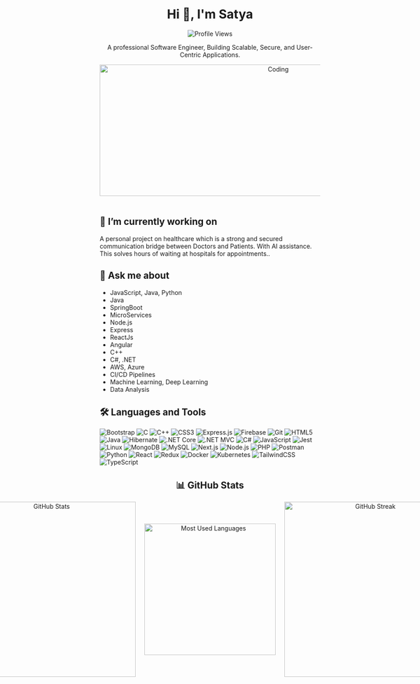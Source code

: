 <div align="center">
  <h1>Hi 👋, I'm Satya </h1>
  <div>
    <img src="https://komarev.com/ghpvc/?username=pk1618&label=Profile%20Views&color=0e75b6&style=flat" alt="Profile Views" />
  </div>
  <p>A professional Software Engineer, Building Scalable, Secure, and User-Centric Applications. </p>
  <img src="https://media1.giphy.com/media/v1.Y2lkPTc5MGI3NjExbzBpNWx0djlnMDk5aGhnM3FtbTFydHJ4eDJ6OWluczN0eXB1ZnF3aSZlcD12MV9pbnRlcm5hbF9naWZfYnlfaWQmY3Q9Zw/Y1vohJMVMtjSQxmUot/giphy.gif" 
       alt="Coding" height="300" width="800" />
</div>
<br>
<!-- <div align = "center">
  <a href="https://www.linkedin.com/in/satya-pavan-kalyan-gude-9761231a1/" target="_blank">
    <img src="https://img.shields.io/badge/-Follow%20on%20LinkedIn-blue?style=for-the-badge&logo=linkedin" alt="LinkedIn Follow" />
  </a>
</div> -->

<div>
  <h2>🔭 I’m currently working on</h2>
  <p>
    A personal project on healthcare which is a strong and secured communication bridge between Doctors and Patients. With AI assistance. This solves hours of waiting at hospitals for appointments.</strong>.
  </p>

  <h2>💬 Ask me about</h2>
  <ul>
    <li>JavaScript, Java, Python </li>
    <li>Java</li>
    <li>SpringBoot</li>
    <li>MicroServices</li>
    <li>Node.js</li>
    <li>Express</li>
    <li>ReactJs</li>
    <li>Angular</li>
    <li>C++</li>
    <li>C#, .NET</li>
    <li>AWS, Azure</li>
    <li>CI/CD Pipelines</li>
    <li>Machine Learning, Deep Learning</li>
    <li>Data Analysis</li>
  </ul>

  <h2>🛠️ Languages and Tools</h2>
  <p>
    <img src="https://img.shields.io/badge/-Bootstrap-7952B3?logo=bootstrap&logoColor=white" alt="Bootstrap" />
    <img src="https://img.shields.io/badge/-C-A8B9CC?logo=c&logoColor=white" alt="C" />
    <img src="https://img.shields.io/badge/-C++-00599C?logo=cplusplus&logoColor=white" alt="C++" />
    <img src="https://img.shields.io/badge/-CSS3-1572B6?logo=css3&logoColor=white" alt="CSS3" />
    <img src="https://img.shields.io/badge/-Express.js-000000?logo=express&logoColor=white" alt="Express.js" />
    <img src="https://img.shields.io/badge/-Firebase-FFCA28?logo=firebase&logoColor=black" alt="Firebase" />
    <img src="https://img.shields.io/badge/-Git-F05032?logo=git&logoColor=white" alt="Git" />
    <img src="https://img.shields.io/badge/-HTML5-E34F26?logo=html5&logoColor=white" alt="HTML5" />
    <img src="https://img.shields.io/badge/-Java-007396?logo=java&logoColor=white" alt="Java" />
    <img src="https://img.shields.io/badge/-Hibernate-59666C?logo=hibernate&logoColor=white" alt="Hibernate" />
    <img src="https://img.shields.io/badge/-.NET_Core-512BD4?logo=.net&logoColor=white" alt=".NET Core" />
    <img src="https://img.shields.io/badge/-.NET_MVC-512BD4?logo=.net&logoColor=white" alt=".NET MVC" />
    <img src="https://img.shields.io/badge/-C%23-239120?logo=csharp&logoColor=white" alt="C#" />
    <img src="https://img.shields.io/badge/-JavaScript-F7DF1E?logo=javascript&logoColor=black" alt="JavaScript" />
    <img src="https://img.shields.io/badge/-Jest-C21325?logo=jest&logoColor=white" alt="Jest" />
    <img src="https://img.shields.io/badge/-Linux-FCC624?logo=linux&logoColor=black" alt="Linux" />
    <img src="https://img.shields.io/badge/-MongoDB-47A248?logo=mongodb&logoColor=white" alt="MongoDB" />
    <img src="https://img.shields.io/badge/-MySQL-4479A1?logo=mysql&logoColor=white" alt="MySQL" />
    <img src="https://img.shields.io/badge/-Next.js-000000?logo=next.js&logoColor=white" alt="Next.js" />
    <img src="https://img.shields.io/badge/-Node.js-339933?logo=node.js&logoColor=white" alt="Node.js" />
    <img src="https://img.shields.io/badge/-PHP-777BB4?logo=php&logoColor=white" alt="PHP" />
    <img src="https://img.shields.io/badge/-Postman-FF6C37?logo=postman&logoColor=white" alt="Postman" />
    <img src="https://img.shields.io/badge/-Python-3776AB?logo=python&logoColor=white" alt="Python" />
    <img src="https://img.shields.io/badge/-React-61DAFB?logo=react&logoColor=black" alt="React" />
    <img src="https://img.shields.io/badge/-Redux-764ABC?logo=redux&logoColor=white" alt="Redux" />
    <img src="https://img.shields.io/badge/-Docker-2496ED?logo=docker&logoColor=white" alt="Docker" />
    <img src="https://img.shields.io/badge/-Kubernetes-326CE5?logo=kubernetes&logoColor=white" alt="Kubernetes" />
    <img src="https://img.shields.io/badge/-TailwindCSS-06B6D4?logo=tailwindcss&logoColor=white" alt="TailwindCSS" />
    <img src="https://img.shields.io/badge/-TypeScript-3178C6?logo=typescript&logoColor=white" alt="TypeScript" />
  </p>
</div>
<div align="center">
  <h2>📊 GitHub Stats</h2>
  <div style="display: flex; justify-content: center; align-items: center; gap: 20px;">
    <!-- GitHub Stats -->
    <img src="https://github-readme-stats.vercel.app/api?username=pk1618&show_icons=true&theme=radical" alt="GitHub Stats" width="400" />
    <!-- Most Used Languages -->
    <img src="https://github-readme-stats.vercel.app/api/top-langs/?username=pk1618&layout=compact&theme=radical" alt="Most Used Languages" width="300" />
    <!-- Streak Stats -->
    <img src="https://streak-stats.demolab.com/?user=pk1618&theme=radical" alt="GitHub Streak" width="400" />
  </div>
</div>
